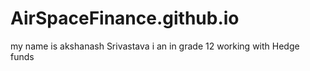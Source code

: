 # AirSpaceFinance.github.io
my name is akshanash Srivastava 
i an in grade 12 working with Hedge funds
